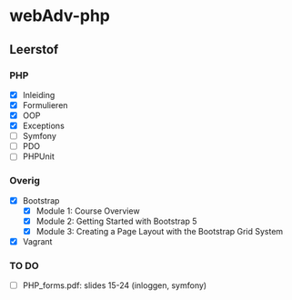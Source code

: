 # webAdv-php
## Leerstof
### PHP
- [x]  Inleiding
- [x]  Formulieren
- [x]  OOP
- [x]  Exceptions
- [ ]  Symfony
- [ ]  PDO
- [ ]  PHPUnit

### Overig
- [x] Bootstrap
  - [x] Module 1: Course Overview	
  - [x] Module 2: Getting Started with Bootstrap 5	
  - [x] Module 3: Creating a Page Layout with the Bootstrap Grid System
- [x] Vagrant

### TO DO
- [ ] PHP_forms.pdf: slides 15-24 (inloggen, symfony)

